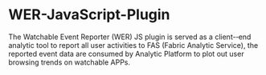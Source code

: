 # WER-JavaScript-Plugin
The Watchable Event Reporter (WER) JS plugin is served as a client-­‐end analytic tool to report all user activities to FAS (Fabric Analytic Service), the reported event data are consumed by Analytic Platform to plot out user browsing trends on watchable APPs.
